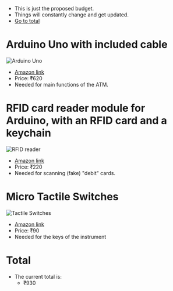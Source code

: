 - This is just the proposed budget.
- Things will constantly change and get updated.
- [Go to total](#Total)
# Arduino Uno with included cable
![Arduino Uno](https://m.media-amazon.com/images/I/61yWWjt+stL._SL1500_.jpg)
- [Amazon link](https://www.amazon.in/IDUINO-SMD-UNO-ATmega328P-Arduino/dp/B09ZVLTSJT)
- Price: ₹620
- Needed for main functions of the ATM.
# RFID card reader module for Arduino, with an RFID card and a keychain
![RFID reader](https://m.media-amazon.com/images/I/516ZXyrx6wL._SL1000_.jpg)
- [Amazon link](https://www.amazon.in/Robodo-Electronics-SEN13-MFRC-522-Raspberry/dp/B0787GT4H4)
- Price: ₹220
- Needed for scanning (fake) "debit" cards.
# Micro Tactile Switches
![Tactile Switches](https://m.media-amazon.com/images/I/31yo5Ak+PgL.jpg)
- [Amazon link](https://www.amazon.in/Tactile-momentry-button-Switch-Button/dp/B07NCZ1NHD)
- Price: ₹90
- Needed for the keys of the instrument

# Total
- The current total is:
	- ₹930
